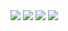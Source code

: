 <img src="https://img.shields.io/badge/JavaScript-F7DF1E?style=for-the-badge&logo=JavaScript&logoColor=FFFFFF"/>
<img src="https://img.shields.io/badge/C-A8B9CC?style=for-the-badge&logo=c%2B%2B&logoColor=FFFFFF"/>
<img src="https://img.shields.io/badge/C++-00599C?style=for-the-badge&logo=c%2B%2B&logoColor=white">
<img src="https://img.shields.io/badge/C#-239120?style=for-the-badge&logo=C&logoColor=FFFFFF"/>
